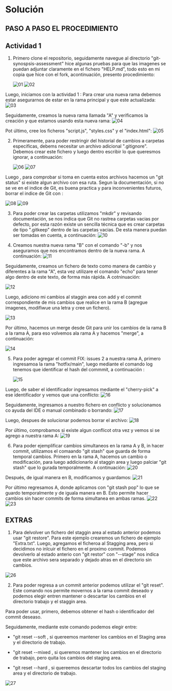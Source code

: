 # Solución



## PASO A PASO EL PROCEDIMIENTO


## Actividad 1

1. Primero clone el repositorio, seguidamente navegue al directorio "git-synospsis-assessment" hice algunas pruebas para que las imagenes se puedan adjuntar claramente en el fichero "HELP.md", todo esto en mi copia que hice con el fork, acontinuación, presento procedimiento:

    ![01](./images/01.png)
    ![02](./images/02.png)

Luego, iniciamos con la actividad 1 : 
Para crear una nueva rama debemos estar asegurarnos de estar en la rama principal y que este actualizada:
    ![03](./images/03.png)

Seguidamente, creamos la nueva rama llamada "A"  y verificamos la creación y que estamos usando esta nueva rama:
    ![04](./images/04.png)

Pot último, cree los ficheros "script.js", "styles.css" y el "index.html":
    ![05](./images/05.png)

2. Primeramente, para poder restringir del historial de cambios a carpetas especificas, debems necesitar un archivo adicional ".gitignore". Debemos crear este fichero y luego dentro escribir lo que queresmos ignorar, a continuación:

    ![06](./images/06.png)
    ![07](./images/07.png)

Luego , para comprobar si toma en cuenta estos archivos hacemos un "git status" si existe algun archivo con esa ruta. Segun la documentación, si no se ve en el indice de Git, es buena practica y para inconvenientes futuros, borrar el indice de Git con : 

   ![08](./images/08.png)
   ![09](./images/09.png)

3. Para poder crear las carpetas utilizamos "mkdir" y revisando documentación, se nos indica que Git no rastrea carpetas vacias por defecto, por esta razón existe un sencilla técnica que es crear carpetas de tipo  ".gitkeep" dentro de las carpetas vacias. De esta manera puedan ser tomadas en cuenta, a continuación: 
    ![10](./images/10.png)

4. Creamos nuestra nueva rama "B"  con el comando "-b" y nos aseguramos que nos encontramos dentro de la nueva rama. A continuación:
  ![11](./images/11.png)

Seguidamente, creamos un fichero de texto como manera de cambio y diferentes a la rama "A", esta vez utilizare el comando "echo" para tener algo dentro de este texto, de forma más rápida. A cotninuación:

   ![12](./images/12.png)

Luego, adiciono mi cambios al staggin area con add y el commit correspondiente de mis cambios  que realice en la rama B (agregue imagenes, modifiwue una letra y cree un fichero). 

   ![13](./images/13.png)

Por último, hacemos un merge desde Git para unir los cambios de la rama B a la rama A, para eso volvemos ala rama A y hacemos "merge", a continuación: 

   ![14](./images/14.png)

5. Para poder agregar el commit FIX: issues 2 a nuestra rama A, primero ingresamoa la rama "hotfix/main", luego  mediante el comando log tenemos que identificar el hash del commmit, a continuación : 

    ![15](./images/15.png)

Luego, de saber el identificador ingresamos mediante el "cherry-pick" a ese identificador y vemos que una conflicto: 
    ![16](./images/16.png)

Seguidamente, ingresamos a nuestro fichero en conflicto y solucionamos co ayuda del IDE o manual combinado o borrando: 
    ![17](./images/17.png)


Luego, despues de solucionar podemos borrar el archivo: 
    ![18](./images/18.png)

Por último, comprobamos si existe algun conflicot otra vez y vemos si se agrego a nuestra rama A: 
    ![19](./images/19.png)


6. Para poder ejemplificar cambios simultaneos en la rama A y B, in hacer commit, utilizamos el comaando "git stash" que guarda de forma temporal cambios. Primero en la rama A, hacemos un cambio o modificación, para luego addicionarlo al staggin area y luego palciar  "git stash" que lo gurada temporalmente. A continuación: 
    ![20](./images/20.png)

Después, de igual manera en B, modificamos y guardamos: 
    ![21](./images/21.png)

Por último regresamos A, donde aplicamos con "git stash pop" lo que se guardo temporalmente y de iguala manera en B. Esto permite hacer cambios sin hacer commits de forma simultanea en ambas ramas. 
    ![22](./images/22.png)
    ![23](./images/23.png)


## EXTRAS

1. Para delvolver un fichero del staggin area al estado anterior podemos usar "git restore". Para este ejemplo crearemos un fichero de ejemplo "Extra.txt".
Luego, agregamos el ficheroa al Stagging area, pero si decidimos no inlcuir el fichero en el proximo commit. Podemos devolverlo al estado anterio con "git restor" con "--stage" nos indica que este archivo sera separado y dejado atras en el directorio sin cambios. 

![26](./images/26.png)


2. Para poder regresa a un commit anterior podemos utilizar el "git reset". Este comando nos permite movernos a la rama commit deseado y podemos elegir entren mantener o descartar los cambios en el directorio trabajo y el staggin area.

Para poder usar, primero, debemos obtener el hash o identificador del commit deseaso. 

Seguidamente, mediante este comando podemos elegir entre:

- "git reset --soft <id>, si quereemos mantener los cambios en el Staging area y el directorio de trabajo.
- "git reset --mixed <id>, si queremos mantener los cambios en el directorio de trabajo, pero quita los cambios del staging area.

- "git reset --hard <id>, si quereemos descartar todos los cambios del staging area y el directorio de trabajo.

![27](./images/27.png)